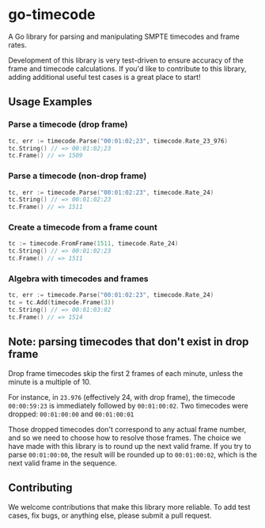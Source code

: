 # go-timecode

A Go library for parsing and manipulating SMPTE timecodes and frame rates.

Development of this library is very test-driven to ensure accuracy of the frame and timecode calculations. If you'd like to contribute to this library, adding additional useful test cases is a great place to start!

## Usage Examples
### Parse a timecode (drop frame)
```go
tc, err := timecode.Parse("00:01:02;23", timecode.Rate_23_976)
tc.String() // => 00:01:02;23
tc.Frame() // => 1509
```

### Parse a timecode (non-drop frame)
```go
tc, err := timecode.Parse("00:01:02:23", timecode.Rate_24)
tc.String() // => 00:01:02:23
tc.Frame() // => 1511
```

### Create a timecode from a frame count
```go
tc := timecode.FromFrame(1511, timecode.Rate_24)
tc.String() // => 00:01:02:23
tc.Frame() // => 1511
```

### Algebra with timecodes and frames
```go
tc, err := timecode.Parse("00:01:02:23", timecode.Rate_24)
tc = tc.Add(timecode.Frame(3))
tc.String() // => 00:01:03:02
tc.Frame() // => 1514
```

## Note: parsing timecodes that don't exist in drop frame

Drop frame timecodes skip the first 2 frames of each minute, unless the minute is a multiple of 10.

For instance, in `23.976` (effectively 24, with drop frame), the timecode `00:00:59:23` is immediately followed by `00:01:00:02`. Two timecodes were dropped: `00:01:00:00` and `00:01:00:01`

Those dropped timecodes don't correspond to any actual frame number, and so we need to choose how to resolve those frames. The choice we have made with this library is to round up the next valid frame. If you try to parse `00:01:00:00`, the result will be rounded up to `00:01:00:02`, which is the next valid frame in the sequence.

## Contributing
We welcome contributions that make this library more reliable. To add test cases, fix bugs, or anything else, please submit a pull request.